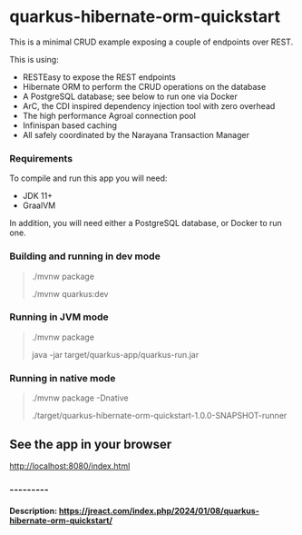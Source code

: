 # quarkus-hibernate-orm-quickstart

This is a minimal CRUD example exposing a couple of endpoints over REST.

This is using:
 - RESTEasy to expose the REST endpoints
 - Hibernate ORM to perform the CRUD operations on the database
 - A PostgreSQL database; see below to run one via Docker
 - ArC, the CDI inspired dependency injection tool with zero overhead
 - The high performance Agroal connection pool
 - Infinispan based caching
 - All safely coordinated by the Narayana Transaction Manager

### Requirements

To compile and run this app you will need:

- JDK 11+
- GraalVM

In addition, you will need either a PostgreSQL database, or Docker to run one.


### Building and running in dev mode

> ./mvnw package
> 
> ./mvnw quarkus:dev


### Running in JVM mode
> ./mvnw package
>
> java -jar target/quarkus-app/quarkus-run.jar


### Running in native mode
> ./mvnw package -Dnative
> 
> ./target/quarkus-hibernate-orm-quickstart-1.0.0-SNAPSHOT-runner

## See the app in your browser
<http://localhost:8080/index.html>

### ---------
#### Description: https://jreact.com/index.php/2024/01/08/quarkus-hibernate-orm-quickstart/



